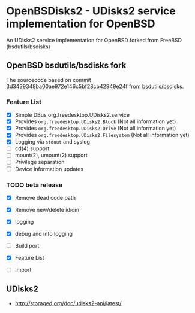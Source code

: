 # OpenBSDisks2 - UDisks2 service implementation for OpenBSD
An UDisks2 service implementation for OpenBSD forked from FreeBSD (bsdutils/bsdisks)

## OpenBSD bsdutils/bsdisks fork

The sourcecode based on commit [3d3439348ba00ae972e146c5bf28cb42949e24f](https://foss.heptapod.net/bsdutils/bsdisks/-/commit/93d3439348ba00ae972e146c5bf28cb42949e24f) from [bsdutils/bsdisks](https://foss.heptapod.net/bsdutils/bsdisks).

### Feature List
 - [x] Simple DBus org.freedesktop.UDisks2.service
 - [X] Provides `org.freedesktop.UDisks2.Block` (Not all information yet)
 - [X] Provides `org.freedesktop.UDisks2.Drive` (Not all information yet)
 - [X] Provides `org.freedesktop.UDisks2.Filesystem` (Not all information yet)
 - [X] Logging via `stdout` and syslog
 - [ ] cd(4) support
 - [ ] mount(2), umount(2) support
 - [ ] Privilege separation
 - [ ] Device information updates

### TODO beta release
 - [x] Remove dead code path
 - [x] Remove new/delete idiom
 - [x] logging
 - [x] debug and info logging
 - [ ] Build port
 - [x] Feature List
 - [ ] Import


## UDisks2

- http://storaged.org/doc/udisks2-api/latest/
